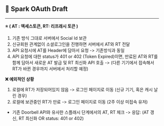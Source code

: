 ## 🎇 Spark OAuth Draft

---

**⭐️ ( AT : 엑세스토큰, RT: 리프래시 토큰 )**
1. 기존 방식 그대로 서버에서 Social Id 보관
2. 신규회원 관계없이 소셜로그인을 진행하면 서버에서 AT와 RT 전달
3. API 요청시에 AT를 Header에 담아서 요청 -> 기존방식과 동일
4. API 요청에 대한 status가 401 or 402 (Token Expired)이면, 만료된 AT와 RT를 함께 담아서 새로운 AT 발급 및 RT 최신화 API 호출 -> (다른 기기에서 접속해서 RT가 바뀐 경우까지 서버에서 처리할 예정)

**❌ 예외적인 상황**
1. 로컬에 RT가 저장되어있지 않음 -> 로그인 페이지로 이동 (신규 기기, 혹은 캐시 날린 경우)
2. 로컬에 보관중인 RT가 만료 -> 로그인 페이지로 이동 (2주 이상 미접속 유저)
  - 기존 Doorbell API와 유사한 스플래시 단계에서의 AT, RT 체크 -> 응답: (AT 갱신, RT 최신화 OR status: 401 or 402)
